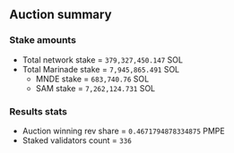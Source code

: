 ## Auction summary

### Stake amounts
- Total network stake = `379,327,450.147` SOL
- Total Marinade stake = `7,945,865.491` SOL
  - MNDE stake = `683,740.76` SOL
  - SAM stake = `7,262,124.731` SOL

### Results stats
- Auction winning rev share = `0.4671794878334875` PMPE
- Staked validators count = `336`
